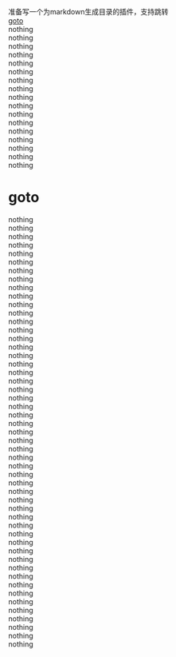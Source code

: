 准备写一个为markdown生成目录的插件，支持跳转  
<a href="#1.">goto</a>  
nothing  
nothing  
nothing  
nothing  
nothing  
nothing  
nothing  
nothing  
nothing  
nothing  
nothing  
nothing  
nothing  
nothing  
nothing  
nothing  
nothing  
# <div id="1."> goto</div>
nothing  
nothing  
nothing  
nothing  
nothing  
nothing  
nothing  
nothing  
nothing  
nothing  
nothing  
nothing  
nothing  
nothing  
nothing  
nothing  
nothing  
nothing  
nothing  
nothing  
nothing  
nothing  
nothing  
nothing  
nothing  
nothing  
nothing  
nothing  
nothing  
nothing  
nothing  
nothing  
nothing  
nothing  
nothing  
nothing  
nothing  
nothing  
nothing  
nothing  
nothing  
nothing  
nothing  
nothing  
nothing  
nothing  
nothing  
nothing  
nothing  
nothing  
nothing  
